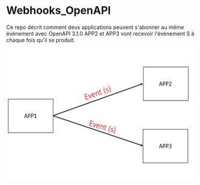 # Webhooks_OpenAPI
Ce repo décrit comment deux applications peuvent s'abonner au même événement avec OpenAPI 3.1.0
APP2 et APP3 vont recevoir l'événement S à chaque fois qu'il se produit.
<p></p>
<img align="left" width="500" height="350" src="https://github.com/Sihamtahi/Webhooks_OpenAPI/blob/main/pic_system.PNG">
